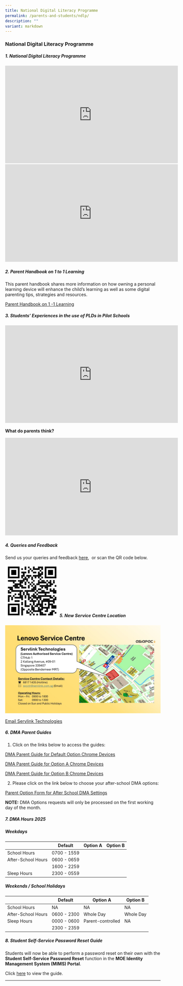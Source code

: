 ```yaml
---
title: National Digital Literacy Programme
permalink: /parents-and-students/ndlp/
description: ""
variant: markdown
---
```

### National Digital Literacy Programme

##### 1. National Digital Literacy Programme
<iframe width="560" height="315" src="https://www.youtube.com/embed/9wXjeaUPvY4" title="NDLP Briefing by Mr Jin" frameborder="0" allow="accelerometer; autoplay; clipboard-write; encrypted-media; gyroscope; picture-in-picture" allowfullscreen=""></iframe>

<br> 

<iframe width="560" height="315" src="https://www.youtube.com/embed/y2Rzk07Obls" title="Use of PLD (DMA)" frameborder="0" allow="accelerometer; autoplay; clipboard-write; encrypted-media; gyroscope; picture-in-picture" allowfullscreen=""></iframe>

##### 2. Parent Handbook on 1 to 1 Learning

This parent handbook shares more information on how owning a personal learning device will enhance the child’s learning as well as some digital parenting tips, strategies and resources.

[Parent Handbook on 1 -1 Learning](/files/Parent%20Handbook%20I%20on%201_1%20Learning.pdf)

##### 3. Students’ Experiences in the use of PLDs in Pilot Schools
<iframe width="560" height="315" src="https://www.youtube.com/embed/atVkNBXMVnY" title="Digital Literacy – Students’ Voxpop" frameborder="0" allow="accelerometer; autoplay; clipboard-write; encrypted-media; gyroscope; picture-in-picture" allowfullscreen=""></iframe>

**What do parents think?**

<iframe width="560" height="315" src="https://www.youtube.com/embed/6oIAtbruVf4" title="What Do Parents Think About Personal Learning Devices (PLDs)? (Learning Differently With PLDs)" frameborder="0" allow="accelerometer; autoplay; clipboard-write; encrypted-media; gyroscope; picture-in-picture" allowfullscreen=""></iframe>

##### 4. Queries and Feedback
Send us your queries and feedback [here](https://form.gov.sg/#!/6004f8860a4eb30011a65395), &nbsp;or scan the QR code below.

<img src="/images/NDLP%20Query%20and%20Feedback%20link.jpg" style="width:35%" align="left">

<br>
<br>
<br>
<br>
<br>
<br>
<br>
<br>

##### 5. New Service Centre Location

![](/images/new_PLD_service_centre_location.jpg)

<p><a href="mailto:svcctr@servlink.com.sg">Email Servlink Technologies</a></p>


##### 6. DMA Parent Guides
1) Click on the links below to access the guides:

[DMA Parent Guide for Default Option Chrome Devices](/files/National%20Digital%20Literacy%20Prog/Chromebook___Default_Parent_Option_Group.pdf)<br>

[DMA Parent Guide for Option A Chrome Devices](/files/National%20Digital%20Literacy%20Prog/Chromebook___Parent_Option_A_Group.pdf)<br>

[DMA Parent Guide for Option B Chrome Devices](/files/National%20Digital%20Literacy%20Prog/Chromebook___Parent_Option_B_Group.pdf)<br>

2) Please click on the link below to choose your after-school DMA options: 

[Parent Option Form for After School DMA Settings](https://form.gov.sg/#!/60ac73688389f100127bbbe2)

**NOTE:**&nbsp;DMA Options requests will only be processed on the first working day of the month.

##### 7. DMA Hours 2025

##### **Weekdays**

| | Default | Option A | Option B
| -------- | -------- | -------- | -------- |
| School Hours | 0700 - 1559 |  |  |
| After-School Hours | 0600 - 0659 |  |  |
|      | 1600 - 2259 |   |  |
| Sleep Hours | 2300 - 0559 |  |  |

##### **Weekends / School Holidays**

| | Default | Option A | Option B
| -------- | -------- | -------- | -------- |
| School Hours | NA | NA | NA |
| After-School Hours | 0600 - 2300 | Whole Day | Whole Day |
| Sleep Hours | 0000 - 0600 | Parent-controlled | NA |
|  | 2300 - 2359 |  |  |

##### 8. Student Self-Service Password Reset Guide

Students will now be able to perform a password reset on their own with the **Student Self-Service Password Reset** function in the **MOE Identity Management System (MIMS) Portal**.

Click [here](/files/National%20Digital%20Literacy%20Prog/Posters_MIMS_SSPR_Guide.pdf) to view the guide.

<hr>